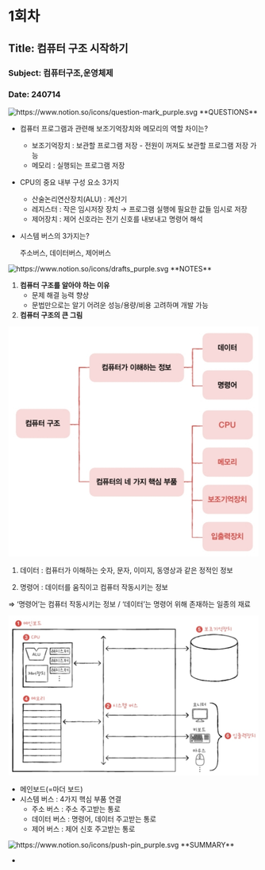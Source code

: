 # 1회차

## Title: 컴퓨터 구조 시작하기

### Subject: 컴퓨터구조,운영체제

### Date: 240714

<aside>
<img src="https://www.notion.so/icons/question-mark_purple.svg" alt="https://www.notion.so/icons/question-mark_purple.svg" width="40px" /> **QUESTIONS**

- 컴퓨터 프로그램과 관련해 보조기억장치와 메모리의 역할 차이는?
    - 보조기억장치 : 보관할 프로그램 저장 - 전원이 꺼져도 보관할 프로그램 저장 가능
    - 메모리 : 실행되는 프로그램 저장
- CPU의 중요 내부 구성 요소 3가지
    - 산술논리연산장치(ALU) : 계산기
    - 레지스터 : 작은 임시저장 장치 → 프로그램 실행에 필요한 값들 임시로 저장
    - 제어장치 : 제어 신호라는 전기 신호를 내보내고 명령어 해석
- 시스템 버스의 3가지는?
    
    주소버스, 데이터버스, 제어버스
    
</aside>

<aside>
<img src="https://www.notion.so/icons/drafts_purple.svg" alt="https://www.notion.so/icons/drafts_purple.svg" width="40px" /> **NOTES**

1. **컴퓨터 구조를 알아야 하는 이유**
    - 문제 해결 능력 향상
    - 문법만으로는 알기 어려운 성능/용량/비용 고려하며 개발 가능
2. **컴퓨터 구조의 큰 그림**

![Untitled](./ch1/Untitled.png)

1) 데이터 : 컴퓨터가 이해하는 숫자, 문자, 이미지, 동영상과 같은 정적인 정보

2) 명령어 : 데이터를 움직이고 컴퓨터 작동시키는 정보

⇒ ‘명령어’는 컴퓨터 작동시키는 정보 / ‘데이터’는 명령어 위해 존재하는 일종의 재료

![Untitled](./ch1/Untitled%201.png)

- 메인보드(=마더 보드)
- 시스템 버스 : 4가지 핵심 부품 연결
    - 주소 버스 : 주소 주고받는 통로
    - 데이터 버스 : 명령어, 데이터 주고받는 통로
    - 제어 버스 : 제어 신호 주고받는 통로
</aside>

<aside>
<img src="https://www.notion.so/icons/push-pin_purple.svg" alt="https://www.notion.so/icons/push-pin_purple.svg" width="40px" /> **SUMMARY**

- 
</aside>